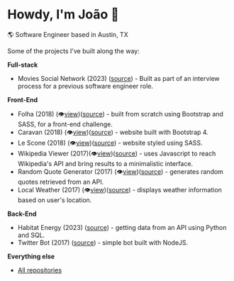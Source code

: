 # Howdy, I'm João 👋
🌎 Software Engineer based in Austin, TX


Some of the projects I've built along the way:

**Full-stack**
* Movies Social Network (2023) ([source](https://github.com/jvitorfernandes/Movies-Network)) - Built as part of an interview process for a previous software engineer role.

**Front-End**
* Folha (2018) (👁️[view](https://jvitorfernandes.github.io/front-end-test/))([source](https://github.com/jvitorfernandes/front-end-test)) - built from scratch using Bootstrap and SASS, for a front-end challenge.
* Caravan (2018) (👁️[view](https://jvitorfernandes.github.io/Caravan/))([source](https://github.com/jvitorfernandes/Caravan)) - website built with Bootstrap 4.
* Le Scone (2018) (👁️[view](https://jvitorfernandes.github.io/Le-Scone/))([source](https://github.com/jvitorfernandes/Le-Scone)) - website styled using SASS.
* Wikipedia Viewer (2017)(👁️[view](https://jvitorfernandes.github.io/freeCodeCampProjects/wikipediaViewer/index.html?#))([source](https://github.com/jvitorfernandes/freeCodeCampProjects)) - uses Javascript to reach Wikipedia's API and bring results to a minimalistic interface.
* Random Quote Generator (2017) (👁️[view](https://jvitorfernandes.github.io/freeCodeCampProjects/randomQuoteMachine/index.html))([source](https://github.com/jvitorfernandes/freeCodeCampProjects)) - generates random quotes retrieved from an API.
* Local Weather (2017) (👁️[view](https://jvitorfernandes.github.io/freeCodeCampProjects/localWeather/index.html))([source](https://github.com/jvitorfernandes/freeCodeCampProjects)) - displays weather information based on user's location.

**Back-End**
* Habitat Energy (2023) ([source](https://github.com/jvitorfernandes/habitat-backend)) - getting data from an API using Python and SQL.
* Twitter Bot (2017) ([source](https://github.com/jvitorfernandes/twitterBot)) - simple bot built with NodeJS.

**Everything else**
* [All repositories](https://github.com/jvitorfernandes?tab=repositories)
<!--
**jvitorfernandes/jvitorfernandes** is a ✨ _special_ ✨ repository because its `README.md` (this file) appears on your GitHub profile.

Here are some ideas to get you started:

- 🔭 I’m currently working on ...
- 🌱 I’m currently learning ...
- 👯 I’m looking to collaborate on ...
- 🤔 I’m looking for help with ...
- 💬 Ask me about ...
- 📫 How to reach me: ...
- 😄 Pronouns: ...
- ⚡ Fun fact: ...
-->

